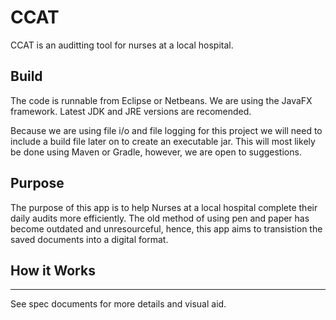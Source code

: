 # CCAT

CCAT is an auditting tool for nurses at a local hospital.

## Build
The code is runnable from Eclipse or Netbeans. We are using the JavaFX framework. Latest JDK and JRE versions are recomended.

Because we are using file i/o and file logging for this project we will need to include a build file later on to create an
executable jar.  This will most likely be done using Maven or Gradle, however, we are open to suggestions.

## Purpose

The purpose of this app is to help Nurses at a local hospital complete their daily audits more efficiently.  The old method of
using pen and paper has become outdated and unresourceful, hence, this app aims to transistion the saved documents into a digital
format.

## How it Works
------------------------------------------

See spec documents for more details and visual aid.
